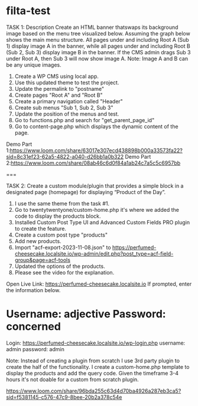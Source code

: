 # filta-test
TASK 1:
Description
Create an HTML banner thatswaps its background image based on the menu tree visualized below.
Assuming the graph below shows the main menu structure. All pages under and including Root A
(Sub 1) display image A in the banner, while all pages under and including Root B (Sub 2, Sub 3)
display image B in the banner. If the CMS admin drags Sub 3 under Root A, then Sub 3 will now show
image A. Note: Image A and B can be any unique images.

1. Create a WP CMS using local app.
2. Use this updated theme to test the project.
3. Update the permalink to "postname"
4. Create pages "Root A" and "Root B"
5. Create a primary navigation called "Header"
6. Create sub menus "Sub 1, Sub 2, Sub 3"
7. Update the position of the menus and test.
8. Go to functions.php and search for "get_parent_page_id"
9. Go to content-page.php which displays the dynamic content of the page.

Demo Part 1:https://www.loom.com/share/63017e307ecd438898b000a33573fa22?sid=8c31ef23-62a5-4822-a040-d26bb1a0b322
Demo Part 2:https://www.loom.com/share/08ab46c6d0f84a1ab24c7a5c5c6957bb


===

TASK 2:
Create a custom module/plugin that provides a simple block in a designated page (homepage) for
displaying “Product of the Day”.

1. I use the same theme from the task #1.
2. Go to twentytwentyone/custom-home.php it's where we added the code to display the products block.
3. Installed Custom Post Type UI and Advanced Custom Fields PRO plugin to create the feature.
4. Create a custom post type "products"
5. Add new products.
6. Import "acf-export-2023-11-08.json" to https://perfumed-cheesecake.localsite.io/wp-admin/edit.php?post_type=acf-field-group&page=acf-tools
7. Updated the options of the products.
8. Please see the video for the explanation.
   
Open Live Link:
https://perfumed-cheesecake.localsite.io
If prompted, enter the information below.

Username: adjective
Password: concerned
==
Login: https://perfumed-cheesecake.localsite.io/wp-login.php
username: admin
password: admin

Note: Instead of creating a plugin from scratch I use 3rd party plugin to create the half of the functionality. I create a custom-home.php template to display the products and add the query code. 
Given the timeframe 3-4 hours it's not doable for a custom from scratch plugin.


https://www.loom.com/share/96bda255c63d4d70ba4926a287eb3ca5?sid=f5381145-c576-47c9-8bee-20b2a378c54e
